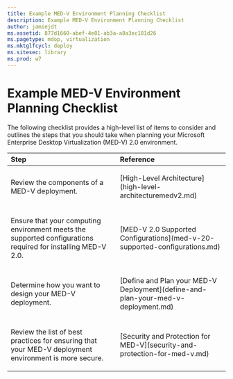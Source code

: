 ```yaml
---
title: Example MED-V Environment Planning Checklist
description: Example MED-V Environment Planning Checklist
author: jamiejdt
ms.assetid: 877d1660-abef-4e81-ab3a-a8a3ec181d26
ms.pagetype: mdop, virtualization
ms.mktglfcycl: deploy
ms.sitesec: library
ms.prod: w7
---
```



# Example MED-V Environment Planning Checklist


The following checklist provides a high-level list of items to consider and outlines the steps that you should take when planning your Microsoft Enterprise Desktop Virtualization (MED-V) 2.0 environment.

<table>
<colgroup>
<col width="50%" />
<col width="50%" />
</colgroup>
<thead>
<tr class="header">
<th align="left">Step</th>
<th align="left">Reference</th>
</tr>
</thead>
<tbody>
<tr class="odd">
<td align="left"><p>Review the components of a MED-V deployment.</p></td>
<td align="left"><p>[High-Level Architecture](high-level-architecturemedv2.md)</p></td>
</tr>
<tr class="even">
<td align="left"><p>Ensure that your computing environment meets the supported configurations required for installing MED-V 2.0.</p></td>
<td align="left"><p>[MED-V 2.0 Supported Configurations](med-v-20-supported-configurations.md)</p></td>
</tr>
<tr class="odd">
<td align="left"><p>Determine how you want to design your MED-V deployment.</p></td>
<td align="left"><p>[Define and Plan your MED-V Deployment](define-and-plan-your-med-v-deployment.md)</p></td>
</tr>
<tr class="even">
<td align="left"><p>Review the list of best practices for ensuring that your MED-V deployment environment is more secure.</p></td>
<td align="left"><p>[Security and Protection for MED-V](security-and-protection-for-med-v.md)</p></td>
</tr>
</tbody>
</table>

 

 

 





